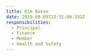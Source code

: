 ```yaml
---
title: Kim Basse
date: 2019-08-09T22:32:00.532Z
responsibilities:
  - Principal
  - Finance
  - Member
  - Health and Safety
---
```

